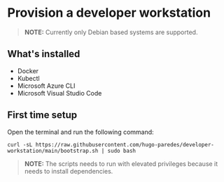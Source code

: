 # Provision a developer workstation

> **NOTE:** Currently only Debian based systems are supported.

## What's installed

* Docker
* Kubectl
* Microsoft Azure CLI
* Microsoft Visual Studio Code

## First time setup

Open the terminal and run the following command:

```shell
curl -sL https://raw.githubusercontent.com/hugo-paredes/developer-workstation/main/bootstrap.sh | sudo bash
```

> **NOTE:** The scripts needs to run with elevated privileges because it needs to install dependencies.
